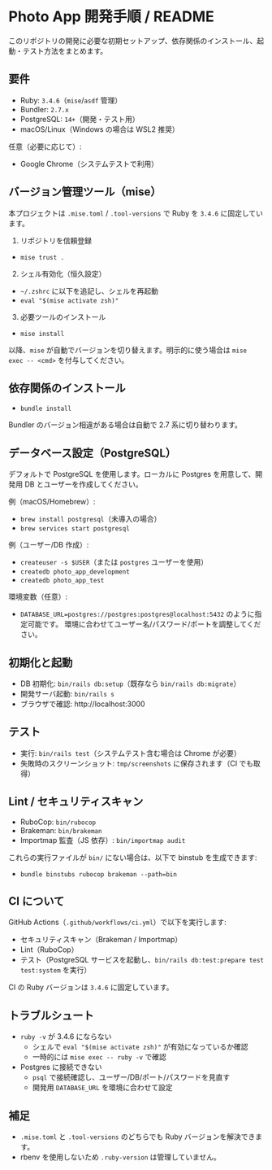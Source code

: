 # Photo App 開発手順 / README

このリポジトリの開発に必要な初期セットアップ、依存関係のインストール、起動・テスト方法をまとめます。

## 要件
- Ruby: `3.4.6`（`mise`/`asdf` 管理）
- Bundler: `2.7.x`
- PostgreSQL: `14+`（開発・テスト用）
- macOS/Linux（Windows の場合は WSL2 推奨）

任意（必要に応じて）:
- Google Chrome（システムテストで利用）

## バージョン管理ツール（mise）
本プロジェクトは `.mise.toml` / `.tool-versions` で Ruby を `3.4.6` に固定しています。

1) リポジトリを信頼登録
- `mise trust .`

2) シェル有効化（恒久設定）
- `~/.zshrc` に以下を追記し、シェルを再起動
- ``eval "$(mise activate zsh)"``

3) 必要ツールのインストール
- `mise install`

以降、`mise` が自動でバージョンを切り替えます。明示的に使う場合は `mise exec -- <cmd>` を付与してください。

## 依存関係のインストール
- `bundle install`

Bundler のバージョン相違がある場合は自動で 2.7 系に切り替わります。

## データベース設定（PostgreSQL）
デフォルトで PostgreSQL を使用します。ローカルに Postgres を用意して、開発用 DB とユーザーを作成してください。

例（macOS/Homebrew）:
- `brew install postgresql`（未導入の場合）
- `brew services start postgresql`

例（ユーザー/DB 作成）:
- `createuser -s $USER`（または `postgres` ユーザーを使用）
- `createdb photo_app_development`
- `createdb photo_app_test`

環境変数（任意）:
- `DATABASE_URL=postgres://postgres:postgres@localhost:5432` のように指定可能です。
  環境に合わせてユーザー名/パスワード/ポートを調整してください。

## 初期化と起動
- DB 初期化: `bin/rails db:setup`（既存なら `bin/rails db:migrate`）
- 開発サーバ起動: `bin/rails s`
- ブラウザで確認: http://localhost:3000

## テスト
- 実行: `bin/rails test`（システムテスト含む場合は Chrome が必要）
- 失敗時のスクリーンショット: `tmp/screenshots` に保存されます（CI でも取得）

## Lint / セキュリティスキャン
- RuboCop: `bin/rubocop`
- Brakeman: `bin/brakeman`
- Importmap 監査（JS 依存）: `bin/importmap audit`

これらの実行ファイルが `bin/` にない場合は、以下で binstub を生成できます:
- `bundle binstubs rubocop brakeman --path=bin`

## CI について
GitHub Actions（`.github/workflows/ci.yml`）で以下を実行します:
- セキュリティスキャン（Brakeman / Importmap）
- Lint（RuboCop）
- テスト（PostgreSQL サービスを起動し、`bin/rails db:test:prepare test test:system` を実行）

CI の Ruby バージョンは `3.4.6` に固定しています。

## トラブルシュート
- `ruby -v` が 3.4.6 にならない
  - シェルで `eval "$(mise activate zsh)"` が有効になっているか確認
  - 一時的には `mise exec -- ruby -v` で確認
- Postgres に接続できない
  - `psql` で接続確認し、ユーザー/DB/ポート/パスワードを見直す
  - 開発用 `DATABASE_URL` を環境に合わせて設定

## 補足
- `.mise.toml` と `.tool-versions` のどちらでも Ruby バージョンを解決できます。
- rbenv を使用しないため `.ruby-version` は管理していません。
